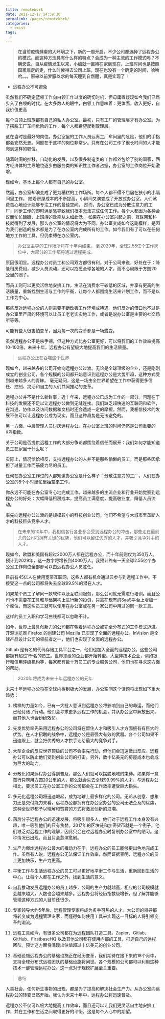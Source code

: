 ```yaml
---
title: remoteWork
date: 2021-12-17 14:59:30
permalink: /pages/remoteWork/
categories:
  - exist
tags:
  - 
---
```

> **在当前疫情肆虐的大环境之下，新的一周开启，不少公司都选择了远程办公的模式，而这种方法具有什么样的特点？会成为一种主流的工作模式吗？不瞒您说，自从疫情发生以来，小编就一直待在家到现在，上班时间也是按照国家规定的走，什么时候得去公司上班，现在也没有一个确定的时间，哈哈哈。。。原来以前梦寐以求的每天睡到自然醒，真是实现了！**

 - 远程办公不可避免

虽然我们不确定蓝领工作向白领工作过度的确切时机，但毋庸置疑现如今我们已然步入了白领的时代。在大多数人的眼中，白领工作意味着：更体面，收入更好，自我价值更高

每个白领上班族都有自己的私人办公室。最初，只有工厂的管理层才有办公室。为了摆脱工厂车间危险的工作，每个人都希望爬到管理层。

这在当时是最好的岗位。办公室里的工作人员远离工厂车间里的危险，他们的手指都会安然无恙。问题在于这样的岗位非常少。只有在公司工作了很长时间的人才能爬到这样的职位。

随着时间的推移，自动化的发展，以及很多制造类的工作都外包给了别的国家，西方经济体的主导地位逐步由服务类的知识性工作者占据，办公室的工作岗位开始激增。

现如今，基本上每个人都有自己的办公室。

然而，办公室却演变成了更为糟糕的工作场所。每个人都不得不屈居在狭小的小隔间里工作。
随着房屋成本的不断提高，小隔间又演变成了开放式办公室。人们煞费苦心地设计能够专注工作的最佳空间。
然而，办公室已成为分散注意力的工厂，同步工作的即时满足感导致我们根本无法完成任何工作。每个人都因为各种会议而忙忙碌碌，上班族的效率从未如此低。
如果在办公室兴起之前，互联网和科技就得到了发展，那么办公室的情况将大为不同。办公室变成如今这副模样，是因为我们创造的技术都是为了在办公室内完成所有的工作。如今我们有了可以在任何地方工作的工具，但仍束缚在办公室内。


> 办公室主导的工作场所将在十年内结束。 到2029年，全球2.55亿个工作岗位中，大部分的工作都将通过远程完成。


原因很明显。远程办公对员工和公司双方都很有利。对于公司来说，好处在于：降低租房费用，减少人员流动，还可以招揽全球各地的人才，而不必局限于方圆20公里的圈子。

而员工则可以更灵活性地安排工作，生活在消费水平较低的区域，并享有更高的生活质量，重新找到生活与工作的平衡，让每个人都围绕生活来计划工作，而不是以工作为中心。

那些反对远程办公的人则需要不断改善工作环境或待遇。他们反对的借口也不过是办公室里严肃的环境可以让员工老老实实地工作，或者是说办公室是主要的社交场所等等。

可能有些人很害怕变革，因为每一次的变革都是一场蜕变。

虽然远程办公不是杀手锏，但这种方式比办公室更好，可以将我们的工作效率提高10-100倍。未来十年，远程办公有望极大地提高我们的生活质量。

> 远程办公正在吞噬这个世界

现如今，越来越多的公司开始向远程办公过渡。无论是全球顶级的企业，还是刚刚成立的创业公司，各个规模的公司都开始意识到远程办公是大势所趋，这种方式受到越来越多人的青睐。
毫无疑问，这是一场由全世界希望在工作中获得更多信任、控制、灵活和自主的人们共同推动的变革。

远程办公并不是什么新鲜事，近十年来，远程办公已成为工作的一部分。问题在于科技的发展还不足以让远程办公做到无缝连接。我们缺乏超快速的互联网和软件，在沟通、协作以及访问数据和文档时还会造成一定的摩擦。然而，我相信技术的发展不仅可以让远程办公成为现实，而且这种趋势是无法避免的。

另一方面，中层管理人员讨厌远程办公。在办公室上班的时间仍然是公司重要的KPI指数。

关于公司是否提供远程工作的大部分争论都围绕着信任而展开：我们如何才能知道员工在家里干什么呢？

实际上，情况恰恰相反，支持远程办公的人并不是那些偷懒的员工，而是那些因承担了过量工作而筋疲力尽的员工。

任何在办公室工作过的人都知道办公室是什么样子：分散注意力的工厂，人们在办公室的8个小时里忙里抽空来工作。

你永远不可能在办公室专心地完成工作。越来越多的主流企业和行业开始觉察到远程办公的好处：大幅降低租房成本，提高员工满意度，提高敬业度，降低人员流动。

率先向远程办公过渡的是规模较小的科技创业公司，他们不希望与大城市里垄断人才的科技巨头竞争人才。

> 在未来的10年中，我相信各行各业都会受到远程办公的冲击，那些走在最前头的公司将拥有关键的优势，他们可以留住优秀的人才，并吸引竞争对手的人才。



现如今，欧盟和美国有超过2000万人都在远程办公，而十年前则仅为350万人，预计到2029年，这一数字将增长到4000万人。我预计终有一天全球2.55亿个办公室工作岗位全部都可以由远程办公人员胜任。

目前有45亿人在使用宽带互联网，这些人都有机会通过云参与到远程工作中。不接受这一点的公司都将失去全球99.9%的潜在人才。

如果某个员工了解同一款软件以及互联网服务，那么公司就无需进行培训。而且公司也不需要在工具和基础架构上进行新的投资，只需在现有的SaaS平台上增加一个席位，而这名员工就可以使用在办公室或在另一家公司中用过的同一款工具。

这样的员工入职和学习曲线都可以忽略不计。

如今，世界上最具创新力的公司都在朝着远程办公或完全分布式的工作模式迈进。开源浏览器 Firefox 的创建公司 Mozilla 已实现了全面的远程办公。InVision 是全球产品设计公司的领航者之一，他们也实现了全面的远程办公。

GitLab 是有名的代码存储工具平台之一，他们也加入全面的远程办公。这些公司都拥有超过1千名的员工。世界顶级的企业都开始转型。大型非技术企业，例如银行和信用评级机构等，每家都有数十万员工的专业服务公司，他们也在寻求这方面的帮助。

> 2020年将成为未来十年远程办公的元年

未来十年远程办公将在全球内得到极大的发展，办公空间这个话题将出现如下重大趋势：

1. 榜样的力量如今，已有一大批人意识到远程办公将影响到自己的命运，而他们已经付诸了行动。他们会寻求更多远程工作的机会，并从办公室中解放出来。而其他人也会纷纷效仿。

2. 先发优势率先采用远程办公的公司将在留住人才和吸引人才方面拥有有巨大的优势。在人才招聘的战争中，远程办公是最强大有效的武器。各个公司如果不迅速跟上，就会把优秀的人才拱手让给最大的竞争对手。
3. 大型企业的反应世界顶级的公司不会率先行动，但他们会迅速做出反应。远程办公可以防止他们受到创业公司的打击。另外，数十亿美元的房屋成本也会成为巨大的动力。

4. 分散化如果远程办公得到普及，那么人们就可以摆脱地域的束缚。如果你一意孤行只聘用方圆20公里的人，那么就会失去全球99.99%的人才。与远程办公相比，要求员工在办公室工作的公司都会在工作效率遭受巨大损失。

5. 多元化远程公司将迅速崛起，成为地球上最多样化的公司。无论从创意、想象力还是交付能力来看，远程办公都拥有在办公室办公的公司无法企及的优势，这种全世界都予以理解和赞赏的方式将激发创新的浪潮。

6. 落后分子远程办公的迅速发展，将吸引很多人，他们对于远程工作本身没有兴趣，唯一吸引他们的只有贪婪。2017年的区块链和加密货币就是一个例子。他们缺乏对远程工作的理解，因此只会在过远程办公时复制办公室中的陋习。这种情况已出现，而且只会愈演愈剧。

7. 生产力爆炸远程办公最大的推动力在于，远程办公的员工能够更出色地完成工作。虽然有人说，远程办公无法保证工作效率，然而证据表明，远程办公的员工更加快乐，生产力更高。

8. 平衡工作与生活远程办公的员工可以更好地平衡工作与生活，重新回到生活的中心。让每个人都在工作之外，找到生活的意义。

9. 自我推动发展远程办公的员工越多，公司的生产力就越高，相应的公司规模就会越来越大，人数也会越来越多。远程办公将经历指数级增长，但了解并能够管理这种方式的人目前还很少。

10. 专家领导大约5年后，远程管理专家将成为炙手可热的人才。大公司的领导都将转变成为远程管理专家，而懂得如何使用工具来实现这一目标的人将引领变革的潮流。

11. 远程工具如今，有很多公司都在为远程团队打造工具。Zapier、Gitlab、GitHub、FirstbaseHQ 以及其他公司都在使用内部的工具，打造自己的远程团队。预计这方面将涌现出估值超过十亿美元的创业公司。

12. 基础设施远程办公的基础设施正在经历变革，我们期待在接下来的18个月中，支持全球分布式远程团队的基础设施将问世。各个规模的公司都可以利用这种技术一键管理远程办公。这一点对于规模扩展至关重要。

> 总结

人类社会，任何新生事物的出现，都是为了提高和解决社会生产力。从办公室向远程办公的转变已然开始。我认为未来十年中，远程办公将迅速普及。

远程办公不仅可以极大地提高工作效率，而且还可以让我们更灵活自主地安排工作，并在工作和生活之间取得更好的平衡。这是每个人心中的期望。